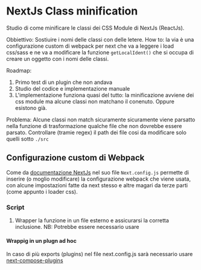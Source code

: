 # NextJs Class minification

Studio di come minificare le classi dei CSS Module di NextJs (ReactJs).

Obbiettivo: Sostiuire i nomi delle classi con delle letere.
How to: la via è una configurazione custom di webpack per next che va a leggere i load css/sass e ne va a modificare la funzione `getLocalIdent()` che si occupa
di creare un oggetto con i nomi delle classi.

Roadmap:

1. Primo test di un plugin che non andava
2. Studio del codice e implementazione manuale
3. L'implementazione funziona quasi del tutto: la minificazione avviene dei css module ma alcune classi non matchano il conenuto.
   Oppure esistono già.

Problema:
Alcune classi non match sicuramente sicuramente viene parsatto nella funzione di trasformazione qualche file che non dovrebbe essere parsato.
Controllare (tramie regex) il path dei file cosi da modificare solo quelli sotto `./src`

## Configurazione custom di Webpack

Come da [documentazione NextJs](https://nextjs.org/docs/api-reference/next.config.js/custom-webpack-config) nel suo file `Next.config.js` permette di inserire (o moglio modificare) la configurazione webpack che viene usata, con alcune impostazioni fatte da next stesso e altre magari da terze parti (come appunto i loader css).

### Script

1. Wrapper la funzione in un file esterno e assicurarsi la corretta inclusione.
   NB: Potrebbe essere necessario usare

#### Wrappig in un plugn ad hoc

In caso di più exports (plugins) nel file next.config.js sarà necessario usare [next-compose-plugins](https://github.com/cyrilwanner/next-compose-plugins)
